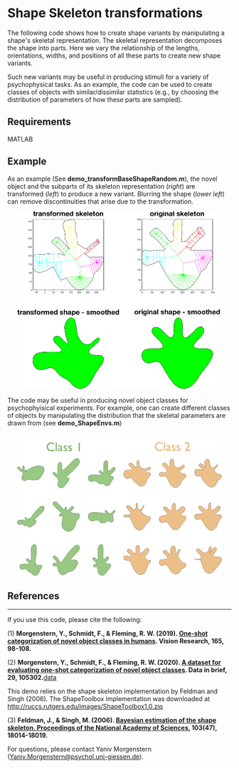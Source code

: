 # **Shape Skeleton transformations**


The following code shows how to create shape variants by manipulating a shape's skeletal representation.  The skeletal representation decomposes the shape into parts.  Here we vary the relationship of the lengths, orientations, widths, and positions of all these parts to create new shape variants.  

Such new variants may be useful in producing stimuli for a variety of psychophysical tasks.  As an example, the code can be used to create classes of objects with similar/dissimilar statistics (e.g., by choosing the distribution of parameters of how these parts are sampled).

## **Requirements**
MATLAB

## **Example**

As an example (See **demo_transformBaseShapeRandom.m**), the novel object and the subparts of its skeleton representation (_right_) are transformed (_left_) to produce a new variant.  Blurring the shape (_lower left_) can remove discontinuities that arise due to the transformation.

<p align="center">
  <img width="460" src="https://github.com/ymorgens/shape-skeleton-transformation/blob/master/skeleton_transformation/demoexample.png">
</p>

The code may be useful in producing novel object classes for psychophyisical experiments.  For example, one can create different classes of objects by manipulating the distribution that the skeletal parameters are drawn from (see **demo_ShapeEnvs.m**)
<p align="center">
  <img width="460" src="https://github.com/ymorgens/shape-skeleton-transformation/blob/master/skeleton_transformation/demo_ShapeEnvs1.png">
</p>

## **References**
***
If you use this code, please cite the following:

(1) **Morgenstern, Y., Schmidt, F., & Fleming, R. W. (2019). [One-shot categorization of novel object classes in humans](https://www.sciencedirect.com/science/article/abs/pii/S0042698919301749). Vision Research, 165, 98-108.**

(2) **Morgenstern, Y., Schmidt, F., & Fleming, R. W. (2020). [A dataset for evaluating one-shot categorization of novel object classes](https://www.sciencedirect.com/science/article/pii/S2352340920301967). Data in brief, 29, 105302.**[data](https://zenodo.org/record/3433278#.X1ZEgdMzaJQ)

This demo relies on the shape skeleton implementation by Feldman and Singh (2006).  The ShapeToolbox implementation  was downloaded at http://ruccs.rutgers.edu/images/ShapeToolbox1.0.zip

(3) **Feldman, J., & Singh, M. (2006). [Bayesian estimation of the shape skeleton. Proceedings of the National Academy of Sciences](https://www.pnas.org/content/pnas/103/47/18014.full.pdf), 103(47), 18014-18019.**

For questions, please contact Yaniv Morgenstern ([Yaniv.Morgenstern@psychol.uni-giessen.de](mailto:Yaniv.Morgenstern@psychol.uni-giessen.de)).

